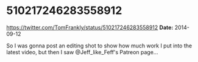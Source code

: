 # 510217246283558912
https://twitter.com/TomFrankly/status/510217246283558912
**Date:** 2014-09-12

So I was gonna post an editing shot to show how much work I put into the latest video, but then I saw @Jeff_like_Feff's Patreon page...
